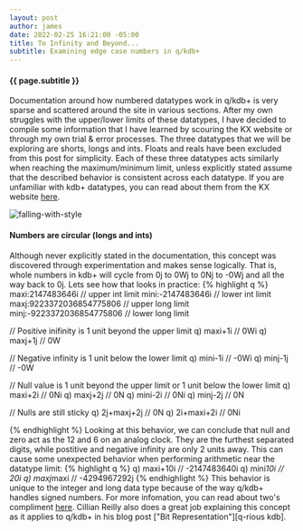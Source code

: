 ```yaml
---
layout: post
author: james
date: 2022-02-25 16:21:00 -05:00
title: To Infinity and Beyond...
subtitle: Examining edge case numbers in q/kdb+
---
```


#### **{{ page.subtitle }}**

Documentation around how numbered datatypes work in q/kdb+ is very sparse and scattered around the site in various sections. After my own struggles with the upper/lower limits of these datatypes, I have decided to compile some information that I have learned by scouring the KX website or through my own trial & error processes. The three datatypes that we will be exploring are shorts, longs and ints. Floats and reals have been excluded from this post for simplicity. Each of these three datatypes acts similarly when reaching the maximum/minimum limit, unless explicitly stated assume that the described behavior is consistent across each datatype. If you are unfamiliar with kdb+ datatypes, you can read about them from the KX website [here][kx-datatypes]. 

<!-- excerpt-end -->

![falling-with-style](/assets/images/falling-with-style.webp)

#### Numbers are circular (longs and ints)

Although never explicitly stated in the documentation, this concept was discovered through experimentation and makes sense logically. That is, whole numbers in kdb+ will cycle from 0j to 0Wj to 0Nj to -0Wj and all the way back to 0j. Lets see how that looks in practice:
{% highlight q %}
maxi:2147483646i            // upper int limit
mini:-2147483646i            // lower int limit
maxj:9223372036854775806    // upper long limit
minj:-9223372036854775806   // lower long limit

// Positive inifinity is 1 unit beyond the upper limit
q) maxi+1i      // 0Wi
q) maxj+1j      // 0W

// Negative infinity is 1 unit below the lower limit
q) mini-1i      // -0Wi
q) minj-1j      // -0W

// Null value is 1 unit beyond the upper limit or 1 unit below the lower limit
q) maxi+2i      // 0Ni
q) maxj+2j      // 0N
q) mini-2i      // 0Ni
q) minj-2j      // 0N

// Nulls are still sticky
q) 2j+maxj+2j   // 0N
q) 2i+maxi+2i   // 0Ni

{% endhighlight %}
Looking at this behavior, we can conclude that null and zero act as the 12 and 6 on an analog clock. They are the furthest separated digits, while postitive and negative infinity are only 2 units away. This can cause some unexpected behavior when performing arithmetic near the datatype limit: 
{% highlight q %}
q) maxi+10i     // -2147483640i
q) mini*10i     // 20i
q) maxj*maxi    // -4294967292j
{% endhighlight %}
This behavior is unique to the integer and long data type because of the way q/kdb+ handles signed numbers. For more infomation, you can read about two's compliment [here][2s-complement]. Cillian Reilly also does a great job explaining this concept as it applies to q/kdb+ in his blog post ["Bit Representation"][q-rious kdb].

[kx-datatypes]: https://code.kx.com/q/basics/datatypes/
[2s-complement]: https://en.wikipedia.org/wiki/Two%27s_complement